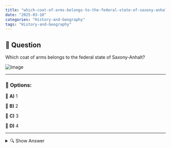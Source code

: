 ```yaml
---
title: "which-coat-of-arms-belongs-to-the-federal-state-of-saxony-anhalt"
date: "2025-03-10"
categories: "History-and-Geography"
tags: "History-and-Geography"
---
```


## 📌 **Question**

Which coat of arms belongs to the federal state of Saxony-Anhalt?

![Image](https://www.einbuergerungstest-online.de/img/fragen/431.png)

---

### 📝 **Options:**

🔘 **A)** 1

🔘 **B)** 2

🔘 **C)** 3

🔘 **D)** 4

---

<details>
  <summary>🔍 Show Answer</summary>

  <p>
💡  <b>Correct Answer:</b>  d
  </p>
  <p>
    📖<b>Explanation:</b>
    Saxony-Anhalt is a state in central Germany that is known for its rich history and cultural heritage. Each state in Germany has its own coat of arms, which symbolizes its identity and traditions. The coat of arms of Saxony-Anhalt contains typical elements such as the vines of the Wettin nobility and the resin banner. The question aims to select the correct coat of arms of Saxony-Anhalt from four given options (1 to 4). Understanding the historical symbols helps to identify the correct answer.
  </p>
</details>
